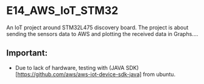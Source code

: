 # E14_AWS_IoT_STM32
An IoT project around STM32L475 discovery board. The project is about sending the sensors data to AWS and plotting the received data in Graphs....

## Important:

* Due to lack of hardware, testing with (JAVA SDK)[https://github.com/aws/aws-iot-device-sdk-java] from ubuntu.
